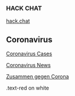### HACK CHAT

[hack.chat](https://hack.chat/?vaneulen-chat)

Coronavirus
------
[Coronavirus Cases](https://www.worldometers.info/coronavirus/#countries)

[Coronavirus News](https://news.google.com/topics/CAAqBwgKMMPxlwsw5JqvAw?oc=3&ceid=DE:de)

[Zusammen gegen Corona](https://www.zusammengegencorona.de/)


<div class="text-red mb-2">
  .text-red on white
